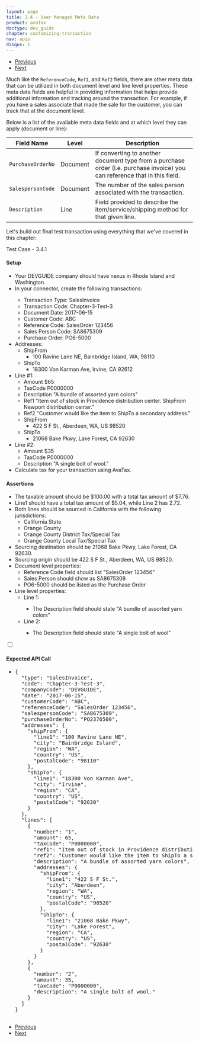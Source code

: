 ```yaml
---
layout: page
title: 3.4 - User Managed Meta Data
product: avaTax
doctype: dev_guide
chapter: customizing-transaction
nav: apis
disqus: 1
---
```


<ul class="pager">
  <li class="previous"><a href="/avatax/dev-guide/customizing-transaction/using-reference-codes/"><i class="glyphicon glyphicon-chevron-left"></i>Previous</a></li>
  <li class="next"><a href="/avatax/dev-guide/customizing-transaction/chapter-summary/">Next<i class="glyphicon glyphicon-chevron-right"></i></a></li>
</ul>

Much like the <code>ReferenceCode</code>, <code>Ref1</code>, and <code>Ref2</code> fields, there are other meta data that can be utilized in both document level and line level properties.  These meta data fields are helpful in providing information that helps provide additional information and tracking around the transaction.  For example, if you have a sales associate that made the sale for the customer, you can track that at the document level.

Below is a list of the available meta data fields and at which level they can apply (document or line):
<div class="mobile-table">
    <table class="styled-table">
        <thead>
            <tr>
                <th>Field Name</th>
                <th>Level</th>
                <th>Description</th>
            </tr>
        </thead>
        <tbody>
            <tr>
                <td><code>PurchaseOrderNo</code></td>
                <td>Document</td>
                <td>If converting to another document type from a purchase order (i.e. purchase invoice) you can reference that in this field.</td>
            </tr>
            <tr>
                <td><code>SalespersonCode</code></td>
                <td>Document</td>
                <td>The number of the sales person associated with the transaction.</td>
            </tr>
            <tr>
                <td><code>Description</code></td>
                <td>Line</td>
                <td>Field provided to describe the item/service/shipping method for that given line.</td>
            </tr>
        </tbody>
    </table>
</div>

Let's build out final test transaction using everything that we've covered in this chapter:

<div class="dev-guide-test" id="test1">
    <div class="dev-guide-test-heading">Test Case - 3.4.1</div>
<div class="dev-guide-test-content">
<h4>Setup</h4>
<ul class="dev-guide-list">
    <li>Your DEVGUIDE company should have nexus in Rhode Island and Washington.</li>
    <li>In your connector, create the following transactions:</li>
        <ul class="dev-guide-list">
            <li>Transaction Type: SalesInvoice</li>
            <li>Transaction Code: Chapter-3-Test-3</li>
            <li>Document Date: 2017-06-15</li>
            <li>Customer Code: ABC</li>
            <li>Reference Code: SalesOrder 123456</li>
            <li>Sales Person Code: SA8675309</li>
            <li>Purchase Order: PO6-5000</li>
        </ul>
        <li>Addresses:
            <ul class="dev-guide-list">
                <li>ShipFrom
                    <ul class="dev-guide-list">
                        <li>100 Ravine Lane NE, Bainbridge Island, WA, 98110</li>
                    </ul>
                </li>
                <li>ShipTo
                    <ul class="dev-guide-list">
                        <li>18300 Von Karman Ave, Irvine, CA 92612</li>
                    </ul>
                </li>
            </ul>
        </li>
        <li>Line #1:
            <ul class="dev-guide-list">
                <li>Amount $65</li>
                <li>TaxCode P0000000</li>
                <li>Description "A bundle of assorted yarn colors"</li>
                <li>Ref1 "Item out of stock in Providence distribution center. ShipFrom Newport distribution center."</li>
                <li>Ref2 "Customer would like the item to ShipTo a secondary address."</li>
                <li>ShipFrom
                    <ul class="dev-guide-list">
                        <li>422 S F St., Aberdeen, WA, US 98520</li>
                    </ul>
                </li>
                <li>ShipTo
                    <ul class="dev-guide-list">
                        <li>21068 Bake Pkwy, Lake Forest, CA 92630</li>
                    </ul>
                </li>
            </ul>
        </li>
        <li>Line #2:
            <ul class="dev-guide-list">
                <li>Amount $35</li>
                <li>TaxCode P0000000</li>
                <li>Description "A single bolt of wool."</li>
            </ul>
        </li>
    <li>Calculate tax for your transaction using AvaTax.</li>  
</ul>
<h4>Assertions</h4>
<ul class="dev-guide-list">
    <li>The taxable amount should be $100.00 with a total tax amount of $7.76.</li>
    <li>Line1 should have a total tax amount of $5.04, while Line 2 has 2.72.</li>
    <li>Both lines should be sourced in California with the following jurisdictions:
        <ul class="dev-guide-list">
            <li>California State</li>
            <li>Orange County</li>
            <li>Orange County District Tax/Special Tax</li>
            <li>Orange County Local Tax/Special Tax</li>
        </ul>
    </li>
    <li>Sourcing destination should be 21068 Bake Pkwy, Lake Forest, CA 92630.</li>
    <li>Sourcing origin should be 422 S F St., Aberdeen, WA, US 98520.</li>
    <li>Document level properties:
        <ul class="dev-guide-list">
            <li>Reference Code field should list "SalesOrder 123456"</li>
            <li>Sales Person should show as SA8675309</li>
            <li>PO6-5000 should be listed as the Purchase Order</li>
        </ul>
    </li>
    <li>Line level properties:
        <ul class="dev-guide-list">
            <li>Line 1:</li>
            <ul class="dev-guide-list">
                <li>The Description field should state "A bundle of assorted yarn colors"</li>
            </ul>
            <li>Line 2:</li>
            <ul class="dev-guide-list">
                <li>The Description field should state "A single bolt of wool"</li>
            </ul>
        </ul>
    </li>
</ul>
<div class="dev-guide-dropdown">
        <input id="checkbox_toggle1" type="checkbox" />
        <i id="icon-up" class="glyphicon glyphicon-chevron-down"></i><i id="icon-down" class="glyphicon glyphicon-chevron-right"></i>
        <label for="checkbox_toggle1"><h4>Expected API Call</h4></label>
        <ul class="dev-guide-dropdown-content">
            <li> 
                <pre>
{
  "type": "SalesInvoice",
  "code": "Chapter-3-Test-3",
  "companyCode": "DEVGUIDE",
  "date": "2017-06-15",
  "customerCode": "ABC",
  "referenceCode": "SalesOrder 123456",
  "salespersonCode": "SA8675309",
  "purchaseOrderNo": "PO2376500",
  "addresses": {
    "shipFrom": {
      "line1": "100 Ravine Lane NE",
      "city": "Bainbridge Island",
      "region": "WA",
      "country": "US",
      "postalCode": "98110"
    },
    "shipTo": {
      "line1": "18300 Von Karman Ave",
      "city": "Irvine",
      "region": "CA",
      "country": "US",
      "postalCode": "92630"
    }
  },
  "lines": [
    {
      "number": "1",
      "amount": 65,
      "taxCode": "P0000000",
      "ref1": "Item out of stock in Providence distribution center.  ShipFrom Aberdeen distribution center.",
      "ref2": "Customer would like the item to ShipTo a secondary address.",
      "description": "A bundle of assorted yarn colors",
      "addresses": {
        "shipFrom": {
          "line1": "422 S F St.",
          "city": "Aberdeen",
          "region": "WA",
          "country": "US",
          "postalCode": "98520"
        },
        "shipTo": {
          "line1": "21068 Bake Pkwy",
          "city": "Lake Forest",
          "region": "CA",
          "country": "US",
          "postalCode": "92630"
        }
      }
    },
    {
      "number": "2",
      "amount": 35,
      "taxCode": "P0000000",
      "description": "A single bolt of wool."
    }
  ]
}
                </pre>
            </li>
        </ul>
    </div>
</div>
</div>

<ul class="pager">
  <li class="previous"><a href="/avatax/dev-guide/customizing-transaction/using-reference-codes/"><i class="glyphicon glyphicon-chevron-left"></i>Previous</a></li>
  <li class="next"><a href="/avatax/dev-guide/customizing-transaction/chapter-summary/">Next<i class="glyphicon glyphicon-chevron-right"></i></a></li>
</ul>
